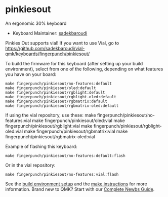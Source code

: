 # pinkiesout

An ergonomic 30% keyboard

* Keyboard Maintainer: [sadekbaroudi](https://github.com/sadekbaroudi)

Pinkies Out supports vial! If you want to use Vial, go to https://github.com/sadekbaroudi/vial-qmk/keyboards/fingerpunch/pinkiesout/

To build the firmware for this keyboard (after setting up your build environment), select from one of the following, depending on what features you have on your board:

    make fingerpunch/pinkiesout/no-features:default
    make fingerpunch/pinkiesout/oled:default
    make fingerpunch/pinkiesout/rgblight:default
    make fingerpunch/pinkiesout/rgblight-oled:default
    make fingerpunch/pinkiesout/rgbmatrix:default
    make fingerpunch/pinkiesout/rgbmatrix-oled:default

If using the vial repository, use these:
    make fingerpunch/pinkiesout/no-features:vial
    make fingerpunch/pinkiesout/oled:vial
    make fingerpunch/pinkiesout/rgblight:vial
    make fingerpunch/pinkiesout/rgblight-oled:vial
    make fingerpunch/pinkiesout/rgbmatrix:vial
    make fingerpunch/pinkiesout/rgbmatrix-oled:vial

Example of flashing this keyboard:

    make fingerpunch/pinkiesout/no-features:default:flash

Or in the vial repository:

    make fingerpunch/pinkiesout/no-features:vial:flash

See the [build environment setup](https://docs.qmk.fm/#/getting_started_build_tools) and the [make instructions](https://docs.qmk.fm/#/getting_started_make_guide) for more information. Brand new to QMK? Start with our [Complete Newbs Guide](https://docs.qmk.fm/#/newbs).
